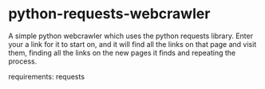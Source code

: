 # python-requests-webcrawler

A simple python webcrawler which uses the python requests library. 
Enter your a link for it to start on, and it will find all the links on that page and visit them, finding all the links on the new pages it finds and repeating the process. 

requirements:
requests
